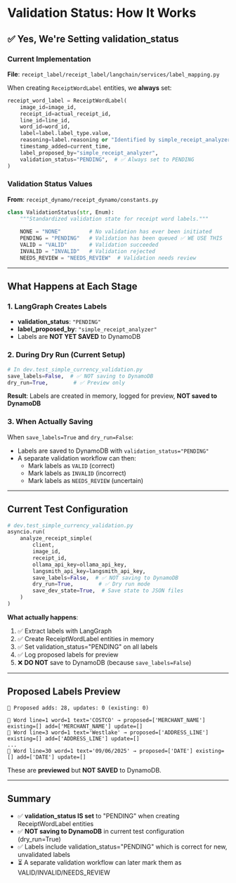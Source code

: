 # Validation Status: How It Works

## ✅ Yes, We're Setting validation_status

### Current Implementation

**File**: `receipt_label/receipt_label/langchain/services/label_mapping.py`

When creating `ReceiptWordLabel` entities, we **always** set:

```python
receipt_word_label = ReceiptWordLabel(
    image_id=image_id,
    receipt_id=actual_receipt_id,
    line_id=line_id,
    word_id=word_id,
    label=label.label_type.value,
    reasoning=label.reasoning or "Identified by simple_receipt_analyzer",
    timestamp_added=current_time,
    label_proposed_by="simple_receipt_analyzer",
    validation_status="PENDING",  # ✅ Always set to PENDING
)
```

### Validation Status Values

**From**: `receipt_dynamo/receipt_dynamo/constants.py`

```python
class ValidationStatus(str, Enum):
    """Standardized validation state for receipt word labels."""
    
    NONE = "NONE"         # No validation has ever been initiated
    PENDING = "PENDING"   # Validation has been queued ✅ WE USE THIS
    VALID = "VALID"       # Validation succeeded
    INVALID = "INVALID"   # Validation rejected
    NEEDS_REVIEW = "NEEDS_REVIEW"  # Validation needs review
```

---

## What Happens at Each Stage

### 1. LangGraph Creates Labels
- **validation_status**: `"PENDING"`
- **label_proposed_by**: `"simple_receipt_analyzer"`
- Labels are **NOT YET SAVED** to DynamoDB

### 2. During Dry Run (Current Setup)
```python
# In dev.test_simple_currency_validation.py
save_labels=False,  # ✅ NOT saving to DynamoDB
dry_run=True,        # ✅ Preview only
```

**Result**: Labels are created in memory, logged for preview, **NOT saved to DynamoDB**

### 3. When Actually Saving
When `save_labels=True` and `dry_run=False`:
- Labels are saved to DynamoDB with `validation_status="PENDING"`
- A separate validation workflow can then:
  - Mark labels as `VALID` (correct)
  - Mark labels as `INVALID` (incorrect)
  - Mark labels as `NEEDS_REVIEW` (uncertain)

---

## Current Test Configuration

```python
# dev.test_simple_currency_validation.py
asyncio.run(
    analyze_receipt_simple(
        client,
        image_id,
        receipt_id,
        ollama_api_key=ollama_api_key,
        langsmith_api_key=langsmith_api_key,
        save_labels=False,  # ✅ NOT saving to DynamoDB
        dry_run=True,        # ✅ Dry run mode
        save_dev_state=True,  # Save state to JSON files
    )
)
```

**What actually happens**:
1. ✅ Extract labels with LangGraph
2. ✅ Create ReceiptWordLabel entities in memory
3. ✅ Set validation_status="PENDING" on all labels
4. ✅ Log proposed labels for preview
5. ❌ **DO NOT** save to DynamoDB (because `save_labels=False`)

---

## Proposed Labels Preview

```
📌 Proposed adds: 28, updates: 0 (existing: 0)

🧾 Word line=1 word=1 text='COSTCO' → proposed=['MERCHANT_NAME'] existing=[] add=['MERCHANT_NAME'] update=[]
🧾 Word line=3 word=1 text='Westlake' → proposed=['ADDRESS_LINE'] existing=[] add=['ADDRESS_LINE'] update=[]
...
🧾 Word line=30 word=1 text='09/06/2025' → proposed=['DATE'] existing=[] add=['DATE'] update=[]
```

These are **previewed** but **NOT SAVED** to DynamoDB.

---

## Summary

- ✅ **validation_status IS set** to "PENDING" when creating ReceiptWordLabel entities
- ✅ **NOT saving to DynamoDB** in current test configuration (dry_run=True)
- ✅ Labels include validation_status="PENDING" which is correct for new, unvalidated labels
- ⏳ A separate validation workflow can later mark them as VALID/INVALID/NEEDS_REVIEW

